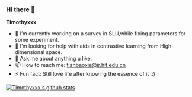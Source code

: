 ### Hi there 👋


**Timothyxxx**


- 🔭 I’m currently working on a survey in SLU,while fixing parameters for some experiment.
- 🤔 I’m looking for help with aids in contrastive learning from High dimensional space.
- 💬 Ask me about anything u like.
- 📫 How to reach me: tianbaoxie@ir.hit.edu.cn
- ⚡ Fun fact: Still love life after knowing the essence of it .:)

[![Timothyxxx's github stats](https://github-readme-stats.vercel.app/api?username=Timothyxxx&show_icons=true)](https://github.com/anuraghazra/github-readme-stats)
